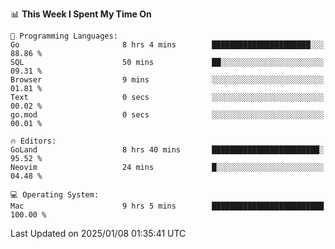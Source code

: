 <!--START_SECTION:waka-->
📊 **This Week I Spent My Time On** 

```text
💬 Programming Languages: 
Go                       8 hrs 4 mins        ██████████████████████░░░   88.86 % 
SQL                      50 mins             ██░░░░░░░░░░░░░░░░░░░░░░░   09.31 % 
Browser                  9 mins              ░░░░░░░░░░░░░░░░░░░░░░░░░   01.81 % 
Text                     0 secs              ░░░░░░░░░░░░░░░░░░░░░░░░░   00.02 % 
go.mod                   0 secs              ░░░░░░░░░░░░░░░░░░░░░░░░░   00.01 % 

🔥 Editors: 
GoLand                   8 hrs 40 mins       ████████████████████████░   95.52 % 
Neovim                   24 mins             █░░░░░░░░░░░░░░░░░░░░░░░░   04.48 % 

💻 Operating System: 
Mac                      9 hrs 5 mins        █████████████████████████   100.00 % 
```


 Last Updated on 2025/01/08 01:35:41 UTC
<!--END_SECTION:waka-->
